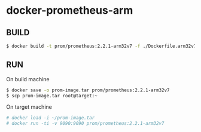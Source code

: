 # docker-prometheus-arm

## BUILD

```bash
$ docker build -t prom/prometheus:2.2.1-arm32v7 -f ./Dockerfile.arm32v7 .
```

## RUN

On build machine

```bash
$ docker save -o prom-image.tar prom/prometheus:2.2.1-arm32v7
$ scp prom-image.tar root@target:~
```

On target machine

```bash
# docker load -i ~/prom-image.tar
# docker run -ti -v 9090:9090 prom/prometheus:2.2.1-arm32v7
```
